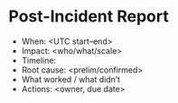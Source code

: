 # Post-Incident Report
- When: <UTC start–end>
- Impact: <who/what/scale>
- Timeline: <key events>
- Root cause: <prelim/confirmed>
- What worked / what didn’t
- Actions: <owner, due date>
